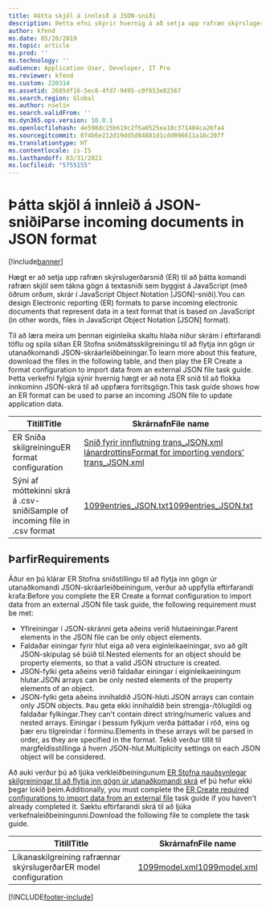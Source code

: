 ```yaml
---
title: Þátta skjöl á innleið á JSON-sniði
description: Þetta efni skýrir hvernig á að setja upp rafræn skýrslugerðarsnið (ER) til að þátta skjöl á innleið í JavaScript Object Notation (JSON)-sniði.
author: kfend
ms.date: 05/20/2019
ms.topic: article
ms.prod: ''
ms.technology: ''
audience: Application User, Developer, IT Pro
ms.reviewer: kfend
ms.custom: 220314
ms.assetid: 2685df16-5ec8-4fd7-9495-c0f653e82567
ms.search.region: Global
ms.author: nselin
ms.search.validFrom: ''
ms.dyn365.ops.version: 10.0.1
ms.openlocfilehash: 4e598dc15b619c2f6a0525ea18c371484ca26fa4
ms.sourcegitcommit: 074b6e212d19dd5d84881d1cdd096611a18c207f
ms.translationtype: HT
ms.contentlocale: is-IS
ms.lasthandoff: 03/31/2021
ms.locfileid: "5755155"
---
```

# <a name="parse-incoming-documents-in-json-format"></a><span data-ttu-id="43b88-103">Þátta skjöl á innleið á JSON-sniði</span><span class="sxs-lookup"><span data-stu-id="43b88-103">Parse incoming documents in JSON format</span></span>

[!include[banner](../includes/banner.md)]

<span data-ttu-id="43b88-104">Hægt er að setja upp rafræn skýrslugerðarsnið (ER) til að þátta komandi rafræn skjöl sem tákna gögn á textasniði sem byggist á JavaScript (með öðrum orðum, skrár í JavaScript Object Notation \[JSON\]-sniði).</span><span class="sxs-lookup"><span data-stu-id="43b88-104">You can design Electronic reporting (ER) formats to parse incoming electronic documents that represent data in a text format that is based on JavaScript (in other words, files in JavaScript Object Notation \[JSON\] format).</span></span>

<span data-ttu-id="43b88-105">Til að læra meira um þennan eiginleika skaltu hlaða niður skrám í eftirfarandi töflu og spila síðan ER Stofna sniðmátsskilgreiningu til að flytja inn gögn úr utanaðkomandi JSON-skráarleiðbeiningar.</span><span class="sxs-lookup"><span data-stu-id="43b88-105">To learn more about this feature, download the files in the following table, and then play the ER Create a format configuration to import data from an external JSON file task guide.</span></span> <span data-ttu-id="43b88-106">Þetta verkefni fylgja sýnir hvernig hægt er að nota ER snið til að flokka innkominn JSON-skrá til að uppfæra forritsgögn.</span><span class="sxs-lookup"><span data-stu-id="43b88-106">This task guide shows how an ER format can be used to parse an incoming JSON file to update application data.</span></span>

| <span data-ttu-id="43b88-107">Titill</span><span class="sxs-lookup"><span data-stu-id="43b88-107">Title</span></span>                                  | <span data-ttu-id="43b88-108">Skrárnafn</span><span class="sxs-lookup"><span data-stu-id="43b88-108">File name</span></span> |
|----------------------------------------|-----------|
| <span data-ttu-id="43b88-109">ER Sníða skilgreiningu</span><span class="sxs-lookup"><span data-stu-id="43b88-109">ER format configuration</span></span>                | [<span data-ttu-id="43b88-110">Snið fyrir innflutning trans_JSON.xml lánardrottins</span><span class="sxs-lookup"><span data-stu-id="43b88-110">Format for importing vendors' trans_JSON.xml</span></span>](https://go.microsoft.com/fwlink/?linkid=874111) |
| <span data-ttu-id="43b88-111">Sýni af móttekinni skrá á .csv-sniði</span><span class="sxs-lookup"><span data-stu-id="43b88-111">Sample of incoming file in .csv format</span></span> | [<span data-ttu-id="43b88-112">1099entries_JSON.txt</span><span class="sxs-lookup"><span data-stu-id="43b88-112">1099entries_JSON.txt</span></span>](https://go.microsoft.com/fwlink/?linkid=874111) |

## <a name="requirements"></a><span data-ttu-id="43b88-113">Þarfir</span><span class="sxs-lookup"><span data-stu-id="43b88-113">Requirements</span></span>

<span data-ttu-id="43b88-114">Áður en þú klárar ER Stofna sniðstillingu til að flytja inn gögn úr utanaðkomandi JSON-skráarleiðbeiningum, verður að uppfylla eftirfarandi krafa:</span><span class="sxs-lookup"><span data-stu-id="43b88-114">Before you complete the ER Create a format configuration to import data from an external JSON file task guide, the following requirement must be met:</span></span>

- <span data-ttu-id="43b88-115">Yfireiningar í JSON-skránni geta aðeins verið hlutaeiningar.</span><span class="sxs-lookup"><span data-stu-id="43b88-115">Parent elements in the JSON file can be only object elements.</span></span>
- <span data-ttu-id="43b88-116">Faldaðar einingar fyrir hlut eiga að vera eiginleikaeiningar, svo að gilt JSON-skipulag sé búið til.</span><span class="sxs-lookup"><span data-stu-id="43b88-116">Nested elements for an object should be property elements, so that a valid JSON structure is created.</span></span>
- <span data-ttu-id="43b88-117">JSON-fylki geta aðeins verið faldaðar einingar í eiginleikaeiningum hlutar.</span><span class="sxs-lookup"><span data-stu-id="43b88-117">JSON arrays can be only nested elements of the property elements of an object.</span></span>
- <span data-ttu-id="43b88-118">JSON-fylki geta aðeins innihaldið JSON-hluti.</span><span class="sxs-lookup"><span data-stu-id="43b88-118">JSON arrays can contain only JSON objects.</span></span> <span data-ttu-id="43b88-119">Þau geta ekki innihaldið bein strengja-/tölugildi og faldaðar fylkingar.</span><span class="sxs-lookup"><span data-stu-id="43b88-119">They can't contain direct string/numeric values and nested arrays.</span></span> <span data-ttu-id="43b88-120">Einingar í þessum fylkjum verða þáttaðar í röð, eins og þær eru tilgreindar í forminu.</span><span class="sxs-lookup"><span data-stu-id="43b88-120">Elements in these arrays will be parsed in order, as they are specified in the format.</span></span> <span data-ttu-id="43b88-121">Tekið verður tillit til margfeldisstillinga á hvern JSON-hlut.</span><span class="sxs-lookup"><span data-stu-id="43b88-121">Multiplicity settings on each JSON object will be considered.</span></span>

<span data-ttu-id="43b88-122">Að auki verður þú að ljúka verkleiðbeiningunum [ER Stofna nauðsynlegar skilgreiningar til að flytja inn gögn úr utanaðkomandi skrá](tasks/er-required-configurations-import-data.md) ef þú hefur ekki þegar lokið þeim.</span><span class="sxs-lookup"><span data-stu-id="43b88-122">Additionally, you must complete the [ER Create required configurations to import data from an external file](tasks/er-required-configurations-import-data.md) task guide if you haven't already completed it.</span></span> <span data-ttu-id="43b88-123">Sæktu eftirfarandi skrá til að ljúka verkefnaleiðbeiningunni.</span><span class="sxs-lookup"><span data-stu-id="43b88-123">Download the following file to complete the task guide.</span></span>

| <span data-ttu-id="43b88-124">Titill</span><span class="sxs-lookup"><span data-stu-id="43b88-124">Title</span></span>                  | <span data-ttu-id="43b88-125">Skrárnafn</span><span class="sxs-lookup"><span data-stu-id="43b88-125">File name</span></span> |
|------------------------|-----------|
| <span data-ttu-id="43b88-126">Líkanaskilgreining rafrænnar skýrslugerðar</span><span class="sxs-lookup"><span data-stu-id="43b88-126">ER model configuration</span></span> | [<span data-ttu-id="43b88-127">1099model.xml</span><span class="sxs-lookup"><span data-stu-id="43b88-127">1099model.xml</span></span>](https://go.microsoft.com/fwlink/?linkid=874111) |


[!INCLUDE[footer-include](../../../includes/footer-banner.md)]